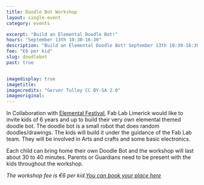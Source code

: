 ```yaml
---
title: Doodle Bot Workshop
layout: single-event
category: events

excerpt: "Build an Elemental Doodle Bot!"
hours: "September 13th 10:30-16:30"
description: "Build an Elemental Doodle Bot! September 13th 10:30-16:30"
fee: "€6 per kid"
slug: doodlebot
past: true


imagedisplay: true
imagetitle:
imagecredits: "Gerver Tulley CC BY-SA 2.0"
imageoriginal:
---
```


In Collaboration with [Elemental Festival](http://www.elementalfestival.com), Fab Lab Limerick would like to invite kids of 6 years and up to build their very own elemental themed doodle bot. The doodle bot is a small robot that does random doodles/drawings. The kids will build it under the guidance of the Fab Lab team. They will be involved in Arts and crafts and some basic electronics.

Each child can bring home their own Doodle Bot and the workshop will last about 30 to 40 minutes. Parents or Guardians need to be present with the kids throughout the workshop.

*The workshop fee is €6 per kid.[You can book your place here](http://fablablimerick.ticketleap.com/doodle-bot-workshop/)*
